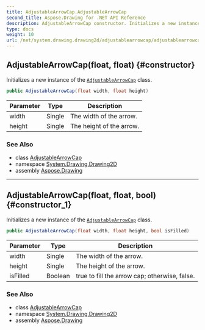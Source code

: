 ```yaml
---
title: AdjustableArrowCap.AdjustableArrowCap
second_title: Aspose.Drawing for .NET API Reference
description: AdjustableArrowCap constructor. Initializes a new instance of the AdjustableArrowCap class
type: docs
weight: 10
url: /net/system.drawing.drawing2d/adjustablearrowcap/adjustablearrowcap/
---
```

## AdjustableArrowCap(float, float) {#constructor}

Initializes a new instance of the [`AdjustableArrowCap`](../) class.

```csharp
public AdjustableArrowCap(float width, float height)
```

| Parameter | Type | Description |
| --- | --- | --- |
| width | Single | The width of the arrow. |
| height | Single | The height of the arrow. |

### See Also

* class [AdjustableArrowCap](../)
* namespace [System.Drawing.Drawing2D](../../adjustablearrowcap/)
* assembly [Aspose.Drawing](../../../)

---

## AdjustableArrowCap(float, float, bool) {#constructor_1}

Initializes a new instance of the [`AdjustableArrowCap`](../) class.

```csharp
public AdjustableArrowCap(float width, float height, bool isFilled)
```

| Parameter | Type | Description |
| --- | --- | --- |
| width | Single | The width of the arrow. |
| height | Single | The height of the arrow. |
| isFilled | Boolean | true to fill the arrow cap; otherwise, false. |

### See Also

* class [AdjustableArrowCap](../)
* namespace [System.Drawing.Drawing2D](../../adjustablearrowcap/)
* assembly [Aspose.Drawing](../../../)


